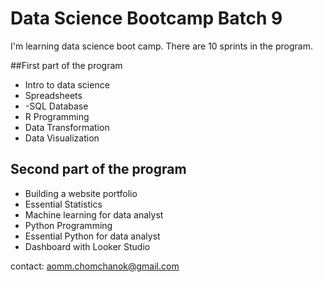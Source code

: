 # Data Science Bootcamp Batch 9

I'm learning data science boot camp. There are 10 sprints in the program.

##First part of the program
- Intro to data science
- Spreadsheets
- -SQL Database
- R Programming
- Data Transformation
- Data Visualization


## Second part of the program
- Building a website portfolio
- Essential Statistics
- Machine learning for data analyst
- Python Programming
- Essential Python for data analyst
- Dashboard with Looker Studio

contact: aomm.chomchanok@gmail.com
